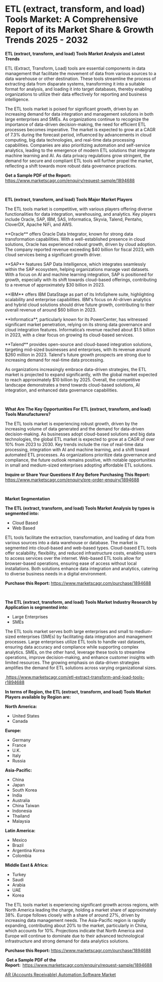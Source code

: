 <p><h1>ETL (extract, transform, and load) Tools Market: A Comprehensive Report of its Market Share & Growth Trends 2025 - 2032</h1></p><p><strong>ETL (extract, transform, and load) Tools Market Analysis and Latest Trends</strong></p>
<p><p>ETL (Extract, Transform, Load) tools are essential components in data management that facilitate the movement of data from various sources to a data warehouse or other destination. These tools streamline the process of extracting data from disparate systems, transforming it into a suitable format for analysis, and loading it into target databases, thereby enabling organizations to utilize their data effectively for reporting and business intelligence.</p><p>The ETL tools market is poised for significant growth, driven by an increasing demand for data integration and management solutions in both large enterprises and SMEs. As organizations continue to recognize the importance of data-driven decision-making, the need for efficient ETL processes becomes imperative. The market is expected to grow at a CAGR of 7.3% during the forecast period, influenced by advancements in cloud computing, big data technologies, and real-time data processing capabilities. Companies are also prioritizing automation and self-service analytics, leading to the emergence of modern ETL solutions that integrate machine learning and AI. As data privacy regulations grow stringent, the demand for secure and compliant ETL tools will further propel the market, reflecting a shift towards more robust data governance practices.</p></p>
<p><strong>Get a Sample PDF of the Report:&nbsp;</strong> <a href="https://www.marketscagr.com/enquiry/request-sample/1894688?utm_campaign=2796&utm_medium=2&utm_source=Github&utm_content=ia&utm_term=28032025&utm_id=etl-extract-transform-and-load-tools">https://www.marketscagr.com/enquiry/request-sample/1894688</a></p>
<p>&nbsp;</p>
<p><strong>ETL (extract, transform, and load) Tools Major Market Players</strong></p>
<p><p>The ETL tools market is competitive, with various players offering diverse functionalities for data integration, warehousing, and analytics. Key players include Oracle, SAP, IBM, SAS, Informatica, Skyvia, Talend, Pentaho, CloverDX, Apache NiFi, and AWS.</p><p>**Oracle** offers Oracle Data Integrator, known for strong data transformation capabilities. With a well-established presence in cloud solutions, Oracle has experienced robust growth, driven by cloud adoption. The company reported revenue exceeding $40 billion for fiscal 2023, with cloud services being a significant growth driver.</p><p>**SAP** features SAP Data Intelligence, which integrates seamlessly within the SAP ecosystem, helping organizations manage vast datasets. With a focus on AI and machine learning integration, SAP is positioned for growth, especially with its shift towards cloud-based offerings, contributing to a revenue of approximately $30 billion in 2023.</p><p>**IBM** offers IBM DataStage as part of its InfoSphere suite, highlighting scalability and enterprise capabilities. IBM's focus on AI-driven analytics and hybrid cloud solutions should drive future growth, contributing to their overall revenue of around $60 billion in 2023.</p><p>**Informatica**, particularly known for its PowerCenter, has witnessed significant market penetration, relying on its strong data governance and cloud integration features. Informatica’s revenue reached about $1.5 billion in 2023, with a clear focus on growing its cloud-based services.</p><p>**Talend** provides open-source and cloud-based integration solutions, targeting mid-sized businesses and enterprises, with its revenue around $260 million in 2023. Talend's future growth prospects are strong due to increasing demand for real-time data processing.</p><p>As organizations increasingly embrace data-driven strategies, the ETL market is projected to expand significantly, with the global market expected to reach approximately $10 billion by 2025. Overall, the competitive landscape demonstrates a trend towards cloud-based solutions, AI integration, and enhanced data governance capabilities.</p></p>
<p>&nbsp;</p>
<p><strong>What Are The Key Opportunities For ETL (extract, transform, and load) Tools Manufacturers?</strong></p>
<p><p>The ETL tools market is experiencing robust growth, driven by the increasing volume of data generated and the demand for data-driven decision-making. As businesses adopt cloud-based solutions and big data technologies, the global ETL market is expected to grow at a CAGR of over 10% from 2023 to 2030. Key trends include the rise of real-time data processing, integration with AI and machine learning, and a shift toward automated ETL processes. As organizations prioritize data governance and compliance, the future outlook remains positive, with notable opportunities in small and medium-sized enterprises adopting affordable ETL solutions.</p></p>
<p><strong>Inquire or Share Your Questions If Any Before Purchasing This Report:</strong> <a href="https://www.marketscagr.com/enquiry/pre-order-enquiry/1894688?utm_campaign=2796&utm_medium=2&utm_source=Github&utm_content=ia&utm_term=28032025&utm_id=etl-extract-transform-and-load-tools">https://www.marketscagr.com/enquiry/pre-order-enquiry/1894688</a></p>
<p>&nbsp;</p>
<p><strong>Market Segmentation</strong></p>
<p><strong>The ETL (extract, transform, and load) Tools Market Analysis by types is segmented into:</strong></p>
<p><ul><li>Cloud Based</li><li>Web Based</li></ul></p>
<p><p>ETL tools facilitate the extraction, transformation, and loading of data from various sources into a data warehouse or database. The market is segmented into cloud-based and web-based types. Cloud-based ETL tools offer scalability, flexibility, and reduced infrastructure costs, enabling users to access services over the internet. Web-based ETL tools allow for browser-based operations, ensuring ease of access without local installations. Both solutions enhance data integration and analytics, catering to diverse business needs in a digital environment.</p></p>
<p><strong>Purchase this Report:&nbsp;</strong><a href="https://www.marketscagr.com/purchase/1894688?utm_campaign=2796&utm_medium=2&utm_source=Github&utm_content=ia&utm_term=28032025&utm_id=etl-extract-transform-and-load-tools">https://www.marketscagr.com/purchase/1894688</a></p>
<p>&nbsp;</p>
<p><strong>The ETL (extract, transform, and load) Tools Market Industry Research by Application is segmented into:</strong></p>
<p><ul><li>Large Enterprises</li><li>SMEs</li></ul></p>
<p><p>The ETL tools market serves both large enterprises and small to medium-sized enterprises (SMEs) by facilitating data integration and management processes. Large enterprises utilize ETL tools to handle vast datasets, ensuring data accuracy and compliance while supporting complex analytics. SMEs, on the other hand, leverage these tools to streamline operations, improve decision-making, and enhance customer insights with limited resources. The growing emphasis on data-driven strategies amplifies the demand for ETL solutions across varying organizational sizes.</p></p>
<p><a href="https://www.marketscagr.com/etl-extract-transform-and-load-tools-r1894688?utm_campaign=2796&utm_medium=2&utm_source=Github&utm_content=ia&utm_term=28032025&utm_id=etl-extract-transform-and-load-tools">&nbsp;https://www.marketscagr.com/etl-extract-transform-and-load-tools-r1894688</a></p>
<p><strong>In terms of Region, the ETL (extract, transform, and load) Tools Market Players available by Region are:</strong></p>
<p>
    <p> <strong> North America: </strong>
        <ul>
            <li>United States</li>
            <li>Canada</li>
        </ul>
        </p> 
    <p> <strong> Europe: </strong>
        <ul>
            <li>Germany</li>
            <li>France</li>
            <li>U.K.</li>
            <li>Italy</li>
            <li>Russia</li>
        </ul>
        </p> 
    <p> <strong> Asia-Pacific: </strong>
        <ul>
            <li>China</li>
            <li>Japan</li>
            <li>South Korea</li>
            <li>India</li>
            <li>Australia</li>
            <li>China Taiwan</li>
            <li>Indonesia</li>
            <li>Thailand</li>
            <li>Malaysia</li>
        </ul>
        </p> 
    <p> <strong> Latin America: </strong>
        <ul>
            <li>Mexico</li>
            <li>Brazil</li>
            <li>Argentina Korea</li>
            <li>Colombia</li>
        </ul>
        </p> 
    <p> <strong> Middle East & Africa: </strong>
        <ul>
            <li>Turkey</li>
            <li>Saudi</li>
            <li>Arabia</li>
            <li>UAE</li>
            <li>Korea</li>
        </ul>
    </p>
    </p>
<p><p>The ETL tools market is experiencing significant growth across regions, with North America leading the charge, holding a market share of approximately 38%. Europe follows closely with a share of around 27%, driven by increasing data management needs. The Asia-Pacific region is rapidly expanding, contributing about 20% to the market, particularly in China, which accounts for 10%. Projections indicate that North America and Europe will continue to dominate due to their advanced technological infrastructure and strong demand for data analytics solutions.</p></p>
<p><strong>Purchase this Report: </strong><a href="https://www.marketscagr.com/purchase/1894688?utm_campaign=2796&utm_medium=2&utm_source=Github&utm_content=ia&utm_term=28032025&utm_id=etl-extract-transform-and-load-tools">https://www.marketscagr.com/purchase/1894688</a></p>
<p>&nbsp;<strong>Get a Sample PDF of the Report:&nbsp;&nbsp;</strong><a href="https://www.marketscagr.com/enquiry/request-sample/1894688?utm_campaign=2796&utm_medium=2&utm_source=Github&utm_content=ia&utm_term=28032025&utm_id=etl-extract-transform-and-load-tools">https://www.marketscagr.com/enquiry/request-sample/1894688</a></p>
<p><strong></strong></p>
<p><p><a href="https://github.com/abantolemox08/Market-Research-Report-List-1/blob/main/ar-accounts-receivable-automation-software-market.md?utm_campaign=2796&utm_medium=2&utm_source=Github&utm_content=ia&utm_term=28032025&utm_id=etl-extract-transform-and-load-tools">AR (Accounts Receivable) Automation Software Market</a></p></p>